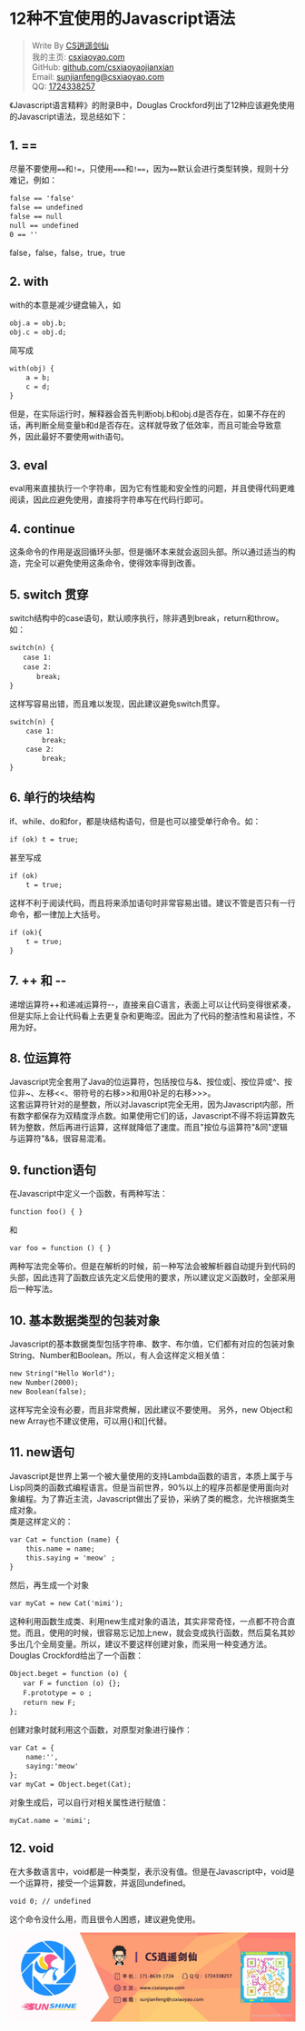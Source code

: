 # 12种不宜使用的Javascript语法

> Write By [CS逍遥剑仙](http://home.ustc.edu.cn/~cssjf/)   
> 我的主页: [csxiaoyao.com](https://csxiaoyao.com)   
> GitHub: [github.com/csxiaoyaojianxian](https://github.com/csxiaoyaojianxian)   
> Email: [sunjianfeng@csxiaoyao.com](mailto:sunjianfeng@csxiaoyao.com)  
> QQ: [1724338257](http://wpa.qq.com/msgrd?uin=1724338257&site=qq&menu=yes)

《Javascript语言精粹》的附录B中，Douglas Crockford列出了12种应该避免使用的Javascript语法，现总结如下：
## 1. ==
尽量不要使用`==`和`!=`，只使用`===`和`!==`，因为`==`默认会进行类型转换，规则十分难记，例如：
```
false == 'false'
false == undefined
false == null
null == undefined
0 == ''
```
false，false，false，true，true
## 2. with
with的本意是减少键盘输入，如
```
obj.a = obj.b;
obj.c = obj.d;
```
简写成
```
with(obj) {
	a = b;
	c = d;
}
```
但是，在实际运行时，解释器会首先判断obj.b和obj.d是否存在，如果不存在的话，再判断全局变量b和d是否存在。这样就导致了低效率，而且可能会导致意外，因此最好不要使用with语句。
## 3. eval
eval用来直接执行一个字符串，因为它有性能和安全性的问题，并且使得代码更难阅读，因此应避免使用，直接将字符串写在代码行即可。
## 4. continue
这条命令的作用是返回循环头部，但是循环本来就会返回头部。所以通过适当的构造，完全可以避免使用这条命令，使得效率得到改善。
## 5. switch 贯穿
switch结构中的case语句，默认顺序执行，除非遇到break，return和throw。如：
```
switch(n) {
　　case 1:
　　case 2:
　　　　break;
}
```
这样写容易出错，而且难以发现，因此建议避免switch贯穿。
```
switch(n) {
	case 1:
		break;
	case 2:
		break;
}
```
## 6. 单行的块结构
if、while、do和for，都是块结构语句，但是也可以接受单行命令。如：
```
if (ok) t = true;
```
甚至写成
```
if (ok)
	t = true;
```
这样不利于阅读代码，而且将来添加语句时非常容易出错。建议不管是否只有一行命令，都一律加上大括号。
```
if (ok){
	t = true;
}
```
## 7. ++ 和 --
递增运算符++和递减运算符--，直接来自C语言，表面上可以让代码变得很紧凑，但是实际上会让代码看上去更复杂和更晦涩。因此为了代码的整洁性和易读性，不用为好。
## 8. 位运算符
Javascript完全套用了Java的位运算符，包括按位与&、按位或|、按位异或^、按位非~、左移<<、带符号的右移>>和用0补足的右移>>>。  
这套运算符针对的是整数，所以对Javascript完全无用，因为Javascript内部，所有数字都保存为双精度浮点数。如果使用它们的话，Javascript不得不将运算数先转为整数，然后再进行运算，这样就降低了速度。而且"按位与运算符"&同"逻辑与运算符"&&，很容易混淆。
## 9. function语句
在Javascript中定义一个函数，有两种写法：
```
function foo() { }
```
和
```
var foo = function () { }
```
两种写法完全等价。但是在解析的时候，前一种写法会被解析器自动提升到代码的头部，因此违背了函数应该先定义后使用的要求，所以建议定义函数时，全部采用后一种写法。
## 10. 基本数据类型的包装对象
Javascript的基本数据类型包括字符串、数字、布尔值，它们都有对应的包装对象String、Number和Boolean。所以，有人会这样定义相关值：
```
new String("Hello World");
new Number(2000);
new Boolean(false);
```
这样写完全没有必要，而且非常费解，因此建议不要使用。
另外，new Object和new Array也不建议使用，可以用{}和[]代替。
## 11. new语句
Javascript是世界上第一个被大量使用的支持Lambda函数的语言，本质上属于与Lisp同类的函数式编程语言。但是当前世界，90%以上的程序员都是使用面向对象编程。为了靠近主流，Javascript做出了妥协，采纳了类的概念，允许根据类生成对象。  
类是这样定义的：
```
var Cat = function (name) {
	this.name = name;
	this.saying = 'meow' ;
}
```
然后，再生成一个对象
```
var myCat = new Cat('mimi');
```
这种利用函数生成类、利用new生成对象的语法，其实非常奇怪，一点都不符合直觉。而且，使用的时候，很容易忘记加上new，就会变成执行函数，然后莫名其妙多出几个全局变量。所以，建议不要这样创建对象，而采用一种变通方法。  
Douglas Crockford给出了一个函数：
```
Object.beget = function (o) {
　　var F = function (o) {};
　　F.prototype = o ;
　　return new F;
};
```
创建对象时就利用这个函数，对原型对象进行操作：
```
var Cat = {
	name:'',
	saying:'meow'
};
var myCat = Object.beget(Cat);
```
对象生成后，可以自行对相关属性进行赋值：
```
myCat.name = 'mimi';
```
## 12. void
在大多数语言中，void都是一种类型，表示没有值。但是在Javascript中，void是一个运算符，接受一个运算数，并返回undefined。
```
void 0; // undefined
```
这个命令没什么用，而且很令人困惑，建议避免使用。

![sign](https://raw.githubusercontent.com/csxiaoyaojianxian/ImageHosting/master/img/sign.jpg)